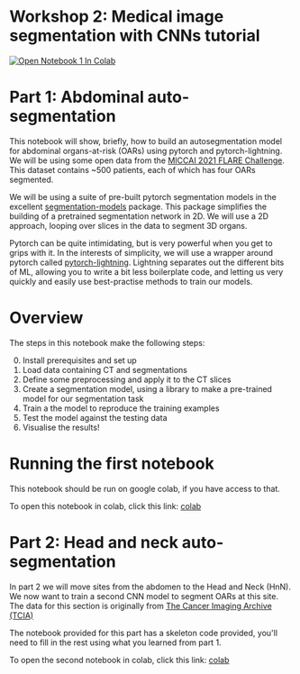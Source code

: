 # Workshop 2: Medical image segmentation with CNNs tutorial


<a target="_blank" href="https://colab.research.google.com/github/rrr-uom-projects/autoseg_workshop_2023/blob/main/Part_1_abdominal_autoseg.ipynb">
  <img src="https://colab.research.google.com/assets/colab-badge.svg" alt="Open Notebook 1 In Colab"/>
</a>

# Part 1: Abdominal auto-segmentation

This notebook will show, briefly, how to build an autosegmentation model for abdominal organs-at-risk (OARs) using pytorch and pytorch-lightning. We will be using some open data from the [MICCAI 2021 FLARE Challenge](https://flare.grand-challenge.org/). This dataset contains ~500 patients, each of which has four OARs segmented.

We will be using a suite of pre-built pytorch segmentation models in the excellent [segmentation-models](https://github.com/qubvel/segmentation_models.pytorch) package. This package simplifies the building of a pretrained segmentation network in 2D. We will use a 2D approach, looping over slices in the data to segment 3D organs.

Pytorch can be quite intimidating, but is very powerful when you get to grips with it. In the interests of simplicity, we will use a wrapper around pytorch called [pytorch-lightning](https://pytorch-lightning.readthedocs.io/en/latest/). Lightning separates out the different bits of ML, allowing you to write a bit less boilerplate code, and letting us very quickly and easily use best-practise methods to train our models.


# Overview
The steps in this notebook make the following steps:

0. Install prerequisites and set up
1. Load data containing CT and segmentations
2. Define some preprocessing and apply it to the CT slices
3. Create a segmentation model, using a library to make a pre-trained model for our segmentation task
4. Train a the model to reproduce the training examples
5. Test the model against the testing data
6. Visualise the results!

# Running the first notebook
This notebook should be run on google colab, if you have access to that.

To open this notebook in colab, click this link: [colab](https://colab.research.google.com/github/rrr-uom-projects/autoseg_workshop_2023/blob/main/Part_1_abdominal_autoseg.ipynb)

# Part 2: Head and neck auto-segmentation

In part 2 we will move sites from the abdomen to the Head and Neck (HnN). We now want to train a second CNN model to segment OARs at this site. The data for this section is originally from [The Cancer Imaging Archive (TCIA)](https://github.com/deepmind/tcia-ct-scan-dataset)

The notebook provided for this part has a skeleton code provided, you'll need to fill in the rest using what you learned from part 1.

To open the second notebook in colab, click this link: [colab](https://colab.research.google.com/github/rrr-uom-projects/autoseg_workshop_2023/blob/main/Part_2_head_and_neck_autoseg.ipynb)